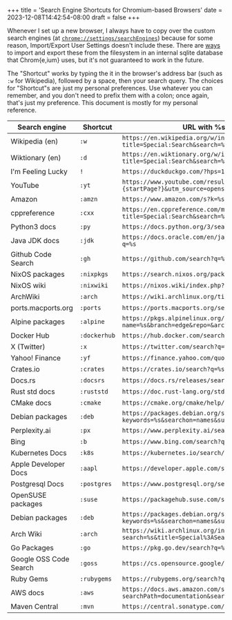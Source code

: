 +++
title = 'Search Engine Shortcuts for Chromium-based Browsers'
date = 2023-12-08T14:42:54-08:00
draft = false
+++

Whenever I set up a new browser, I always have to copy over the custom search engines (at [`chrome://settings/searchEngines`](chrome://settings/searchEngines)) because for some reason, Import/Export User Settings doesn't include these. There are [ways](https://stackoverflow.com/a/50871650) to import and export these from the filesystem in an internal sqlite database that Chrom{e,ium} uses, but it's not guaranteed to work in the future.

The "Shortcut" works by typing the it in the browser's address bar (such as `:w` for Wikipedia), followed by a space, then your search query. The choices for "Shortcut"s are just my personal preferences. Use whatever you can remember, and you don't need to prefix them with a colon; once again, that's just my preference. This document is mostly for my personal reference.

| Search engine          | Shortcut     | URL with %s in place of query                                                                      |
|------------------------|--------------|----------------------------------------------------------------------------------------------------|
| Wikipedia (en)         | `:w`         | `https://en.wikipedia.org/w/index.php?title=Special:Search&search=%s`                              |
| Wiktionary (en)        | `:d`         | `https://en.wiktionary.org/w/index.php?title=Special:Search&search=%s`                             |
| I'm Feeling Lucky      | `!`          | `https://duckduckgo.com/?hps=1&q=%5C%s&ia=web`                                                     |
| YouTube                | `:yt`        | `https://www.youtube.com/results?search_query=%s&page={startPage?}&utm_source=opensearch`          |
| Amazon                 | `:amzn`      | `https://www.amazon.com/s?k=%s`                                                                    |
| cppreference           | `:cxx`       | `https://en.cppreference.com/mwiki/index.php?title=Special:Search&search=%s`                       |
| Python3 docs           | `:py`        | `https://docs.python.org/3/search.html?q=%s`                                                       |
| Java JDK docs          | `:jdk`       | `https://docs.oracle.com/en/java/javase/22/docs/api/search.html?q=%s`                              |
| Github Code Search     | `:gh`        | `https://github.com/search?q=%s&type=code`                                                         |
| NixOS packages         | `:nixpkgs`   | `https://search.nixos.org/packages?query=%s`                                                       |
| NixOS wiki             | `:nixwiki`   | `https://nixos.wiki/index.php?search=%s`                                                           |
| ArchWiki               | `:arch`      | `https://wiki.archlinux.org/title/Special:Search?search=%s`                                        |
| ports.macports.org     | `:ports`     | `https://ports.macports.org/search?q=%s&name=on`                                                   |
| Alpine packages        | `:alpine`    | `https://pkgs.alpinelinux.org/packages?name=%s&branch=edge&repo=&arch=&maintainer=`                |
| Docker Hub             | `:dockerhub` | `https://hub.docker.com/search?q=%s`                                                               |
| X (Twitter)            | `:x`         | `https://twitter.com/search?q=%s`                                                                  |
| Yahoo! Finance         | `:yf`        | `https://finance.yahoo.com/quote/%s?&.tsrc=fin-srch`                                               |
| Crates.io              | `:crates`    | `https://crates.io/search?q=%s`                                                                    |
| Docs.rs                | `:docsrs`    | `https://docs.rs/releases/search?query=%s`                                                         |
| Rust std docs          | `:ruststd`   | `https://doc.rust-lang.org/std/?search=%s`                                                         |
| CMake docs             | `:cmake`     | `https://cmake.org/cmake/help/latest/search.html?q=%s`                                             |
| Debian packages        | `:deb`       | `https://packages.debian.org/search?keywords=%s&searchon=names&suite=bookworm&section=all`         |
| Perplexity.ai          | `:px`        | `https://www.perplexity.ai/search?s=o&q=%s`                                                        |
| Bing                   | `:b`         | `https://www.bing.com/search?q=%s`                                                                 |
| Kubernetes Docs        | `:k8s`       | `https://kubernetes.io/search/?q=%s`                                                               |
| Apple Developer Docs   | `:aapl`      | `https://developer.apple.com/search/?q=%s&type=Documentation`                                      |
| Postgresql Docs        | `:postgres`  | `https://www.postgresql.org/search/?u=%2Fdocs%2F16%2F&q=%s`                                        |
| OpenSUSE packages      | `:suse`      | `https://packagehub.suse.com/search/?q=%s`                                                         |
| Debian packages        | `:deb`       | `https://packages.debian.org/search?keywords=%s&searchon=names&suite=bookworm&section=all`         |
| Arch Wiki              | `:arch`      | `https://wiki.archlinux.org/index.php?search=%s&title=Special%3ASearch&profile=default&fulltext=1` |
| Go Packages            | `:go`        | `https://pkg.go.dev/search?q=%s&ref=opensearch`                                                    |
| Google OSS Code Search | `:goss`      | `https://cs.opensource.google/search?q=%s`                                                         |
| Ruby Gems              | `:rubygems`  | `https://rubygems.org/search?query=%s`                                                             |
| AWS docs               | `:aws`       | `https://docs.aws.amazon.com/search/doc-search.html?searchPath=documentation&searchQuery=%s`       |
| Maven Central          | `:mvn`       | `https://central.sonatype.com/search?q=%s`                                                         |
